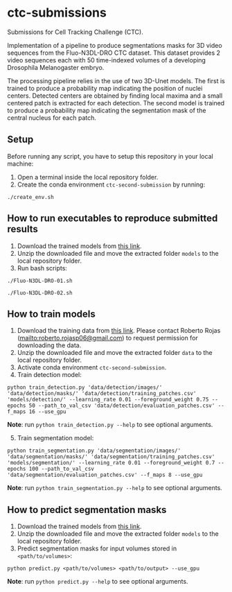 # ctc-submissions
Submissions for Cell Tracking Challenge (CTC).

Implementation of a pipeline to produce segmentations masks for 3D video sequences
from the Fluo-N3DL-DRO CTC dataset. This dataset provides 2 video sequences each with
50 time-indexed volumes of a developing Drosophila Melanogaster embryo.

The processing pipeline relies in the use of two 3D-Unet models. The first is trained to produce
a probability map indicating the position of nuclei centers. Detected centers are obtained
by finding local maxima and a small centered patch is extracted for each detection.
The second model is trained to produce a probability map indicating the segmentation mask
of the central nucleus for each patch.

## Setup
Before running any script, you have to setup this repository in your local machine:
1. Open a terminal inside the local repository folder.
2. Create the conda environment `ctc-second-submission` by running:
```
./create_env.sh
```

## How to run executables to reproduce submitted results
1. Download the trained models from [this link](https://drive.google.com/file/d/1LMNqzilxm0us4UULOT3LHTkkybe5-uTz/view?usp=share_link).
2. Unzip the downloaded file and move the extracted folder `models` to the local repository folder.
3. Run bash scripts:
```
./Fluo-N3DL-DRO-01.sh
```
```
./Fluo-N3DL-DRO-02.sh
```

## How to train models
1. Download the training data from [this link](https://drive.google.com/file/d/19PR8EMcDpdp3fxlh6Bgag-T5k4-AijXj/view?usp=sharing). Please contact Roberto Rojas (<mailto:roberto.rojasp06@gmail.com>) to request permission for downloading the data.
2. Unzip the downloaded file and move the extracted folder `data` to the local repository folder.
3. Activate conda environment `ctc-second-submission`.
4. Train detection model:
```
python train_detection.py 'data/detection/images/' 'data/detection/masks/' 'data/detection/training_patches.csv' 'models/detection/' --learning_rate 0.01 --foreground_weight 0.75 --epochs 50 --path_to_val_csv 'data/detection/evaluation_patches.csv' --f_maps 16 --use_gpu 
```
**Note**: run `python train_detection.py --help` to see optional arguments.

5. Train segmentation model:
```
python train_segmentation.py 'data/segmentation/images/' 'data/segmentation/masks/' 'data/segmentation/training_patches.csv' 'models/segmentation/' --learning_rate 0.01 --foreground_weight 0.7 --epochs 100 --path_to_val_csv 'data/segmentation/evaluation_patches.csv' --f_maps 8 --use_gpu
```
**Note**: run `python train_segmentation.py --help` to see optional arguments.

## How to predict segmentation masks
1. Download the trained models from [this link](https://drive.google.com/file/d/1LMNqzilxm0us4UULOT3LHTkkybe5-uTz/view?usp=share_link).
2. Unzip the downloaded file and move the extracted folder `models` to the local repository folder.
3. Predict segmentation masks for input volumes stored in `<path/to/volumes>`:
```
python predict.py <path/to/volumes> <path/to/output> --use_gpu
```
**Note**: run `python predict.py --help` to see optional arguments.
